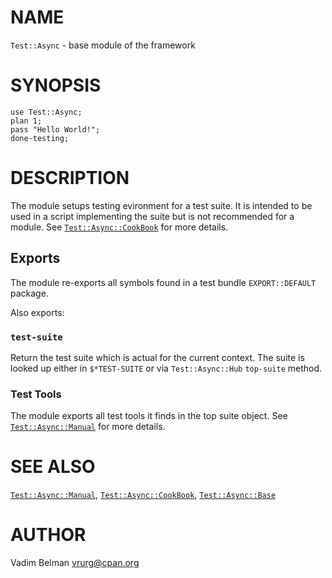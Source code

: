 NAME
====

`Test::Async` - base module of the framework

SYNOPSIS
========

    use Test::Async;
    plan 1;
    pass "Hello World!";
    done-testing;

DESCRIPTION
===========

The module setups testing evironment for a test suite. It is intended to be used in a script implementing the suite but is not recommended for a module. See [`Test::Async::CookBook`](https://github.com/vrurg/raku-Test-Async/blob/v0.1.0/docs/md/Test/Async/CookBook.md) for more details.

Exports
-------

The module re-exports all symbols found in a test bundle `EXPORT::DEFAULT` package.

Also exports:

### `test-suite`

Return the test suite which is actual for the current context. The suite is looked up either in `$*TEST-SUITE` or via `Test::Async::Hub` `top-suite` method.

### Test Tools

The module exports all test tools it finds in the top suite object. See [`Test::Async::Manual`](https://github.com/vrurg/raku-Test-Async/blob/v0.1.0/docs/md/Test/Async/Manual.md) for more details.

SEE ALSO
========

[`Test::Async::Manual`](https://github.com/vrurg/raku-Test-Async/blob/v0.1.0/docs/md/Test/Async/Manual.md), [`Test::Async::CookBook`](https://github.com/vrurg/raku-Test-Async/blob/v0.1.0/docs/md/Test/Async/CookBook.md), [`Test::Async::Base`](https://github.com/vrurg/raku-Test-Async/blob/v0.1.0/docs/md/Test/Async/Base.md)

AUTHOR
======

Vadim Belman <vrurg@cpan.org>

